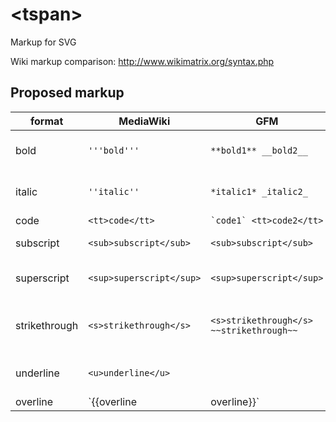 # \<tspan\>

Markup for SVG

Wiki markup comparison: http://www.wikimatrix.org/syntax.php

## Proposed markup

| format | MediaWiki | GFM | GFM result | SVG style
| --------- |------------|----------|---|---|
| bold | `'''bold'''` | `**bold1** __bold2__` | **bold1** __bold2__ | {font-weight: bold}
| italic | `''italic''` | `*italic1* _italic2_` | *italic1* _italic2_ | {font-style: italic}
| code | `<tt>code</tt>` | ``` `code1` <tt>code2</tt> ``` | `code1` <tt>code2</tt>
| subscript | `<sub>subscript</sub>` | `<sub>subscript</sub>` | X<sub>subscript</sub> | {baseline-shift: sub}
| superscript | `<sup>superscript</sup>` | `<sup>superscript</sup>` | X<sup>superscript</sup> | {baseline-shift: super}
| strikethrough | `<s>strikethrough</s>` | `<s>strikethrough</s> ~~strikethrough~~` | <s>strikethrough</s> ~~strikethrough~~ | {text-decoration: line-through}
| underline | `<u>underline</u>` |  | underline | {text-decoration: underline}
| overline |  `{{overline|overline}}` |  | overline | {text-decoration: overline}


